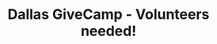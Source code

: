 ---
state: TX
region: DFW
title: Dallas GiveCamp - Volunteers needed!
event_url: http://www.dallasgivecamp.org/
start_date: 2019-06-11
end_date: 2019-06-13
cost: FREE
topics: [ webdev, volunteer ]
---